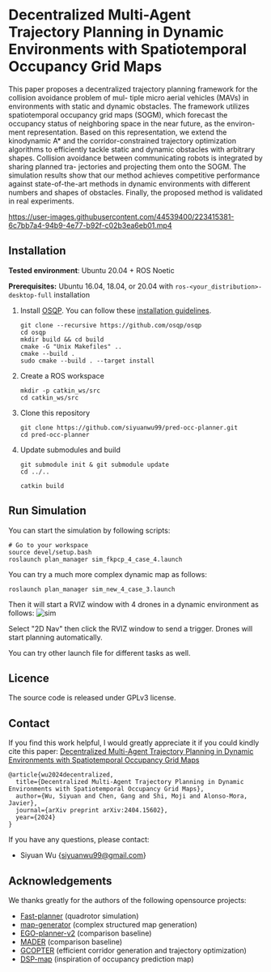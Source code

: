 # Decentralized Multi-Agent Trajectory Planning in Dynamic Environments with Spatiotemporal Occupancy Grid Maps

This paper proposes a decentralized trajectory planning framework for the collision avoidance problem of mul- tiple micro aerial vehicles (MAVs) in environments with static and dynamic obstacles. The framework utilizes spatiotemporal occupancy grid maps (SOGM), which forecast the occupancy status of neighboring space in the near future, as the environ- ment representation. Based on this representation, we extend the kinodynamic A\* and the corridor-constrained trajectory optimization algorithms to efficiently tackle static and dynamic obstacles with arbitrary shapes. Collision avoidance between communicating robots is integrated by sharing planned tra- jectories and projecting them onto the SOGM. The simulation results show that our method achieves competitive performance against state-of-the-art methods in dynamic environments with different numbers and shapes of obstacles. Finally, the proposed method is validated in real experiments.

https://user-images.githubusercontent.com/44539400/223415381-6c7bb7a4-94b9-4e77-b92f-c02b3ea6eb01.mp4

## Installation

**Tested environment**: Ubuntu 20.04 + ROS Noetic

**Prerequisites:** Ubuntu 16.04, 18.04, or 20.04 with `ros-<your_distribution>-desktop-full` installation

1. Install [OSQP](https://github.com/osqp/osqp). You can follow these [installation guidelines](https://osqp.org/docs/get_started/sources.html#build-the-binaries).

   ```shell
   git clone --recursive https://github.com/osqp/osqp
   cd osqp
   mkdir build && cd build
   cmake -G "Unix Makefiles" ..
   cmake --build .
   sudo cmake --build . --target install
   ```

2. Create a ROS workspace

   ```shell
   mkdir -p catkin_ws/src
   cd catkin_ws/src
   ```

3. Clone this repository

   ```shell
   git clone https://github.com/siyuanwu99/pred-occ-planner.git
   cd pred-occ-planner
   ```

4. Update submodules and build

   ```shell
   git submodule init & git submodule update
   cd ../..

   catkin build
   ```

## Run Simulation

You can start the simulation by following scripts:

```shell
# Go to your workspace
source devel/setup.bash
roslaunch plan_manager sim_fkpcp_4_case_4.launch
```

You can try a much more complex dynamic map as follows:

```
roslaunch plan_manager sim_new_4_case_3.launch
```

Then it will start a RVIZ window with 4 drones in a dynamic environment as follows:
![sim](./images/sim.gif)

Select "2D Nav" then click the RVIZ window to send a trigger. Drones will start planning automatically.

You can try other launch file for different tasks as well.

## Licence

The source code is released under GPLv3 license.

## Contact

If you find this work helpful, I would greatly appreciate it if you could kindly cite this paper: [Decentralized Multi-Agent Trajectory Planning in Dynamic Environments with Spatiotemporal Occupancy Grid Maps](https://autonomousrobots.nl/assets/files/publications/24-wu-icra.pdf)

```
@article{wu2024decentralized,
  title={Decentralized Multi-Agent Trajectory Planning in Dynamic Environments with Spatiotemporal Occupancy Grid Maps},
  author={Wu, Siyuan and Chen, Gang and Shi, Moji and Alonso-Mora, Javier},
  journal={arXiv preprint arXiv:2404.15602},
  year={2024}
}
```

If you have any questions, please contact:

- Siyuan Wu {[siyuanwu99@gmail.com]()}

## Acknowledgements

We thanks greatly for the authors of the following opensource projects:

- [Fast-planner](https://github.com/HKUST-Aerial-Robotics/Fast-Planner) (quadrotor simulation)
- [map-generator](https://github.com/yuwei-wu/map_generator) (complex structured map generation)
- [EGO-planner-v2](https://github.com/ZJU-FAST-Lab/EGO-Planner-v2) (comparison baseline)
- [MADER](https://github.com/mit-acl/mader) (comparison baseline)
- [GCOPTER](https://github.com/ZJU-FAST-Lab/GCOPTER) (efficient corridor generation and trajectory optimization)
- [DSP-map](https://github.com/g-ch/DSP-map) (inspiration of occupancy prediction map)
